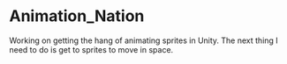 # Animation_Nation
Working on getting the hang of animating sprites in Unity.
The next thing I need to do is get to sprites to move in space.
